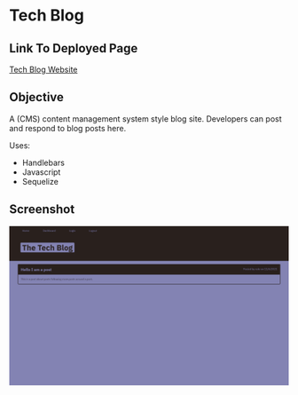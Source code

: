 # Tech Blog

## Link To Deployed Page
[Tech Blog Website](https://coleenyart-tech-blog.herokuapp.com/)

## Objective
A (CMS) content management system style blog site. Developers can post and respond to blog posts here.

Uses:
- Handlebars
- Javascript
- Sequelize

## Screenshot

<img src="./public/images/tech-blog.png" width="800" />